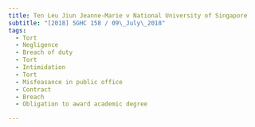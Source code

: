 ```yaml
---
title: Ten Leu Jiun Jeanne-Marie v National University of Singapore 
subtitle: "[2018] SGHC 158 / 09\_July\_2018"
tags:
  - Tort
  - Negligence
  - Breach of duty
  - Tort
  - Intimidation
  - Tort
  - Misfeasance in public office
  - Contract
  - Breach
  - Obligation to award academic degree

---
```



